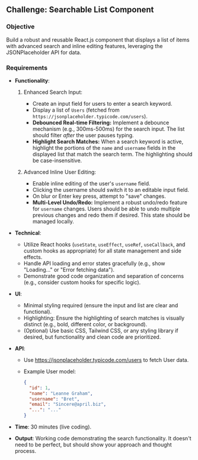 ## Challenge: Searchable List Component

### Objective

Build a robust and reusable React.js component that displays a list of items with advanced search and inline editing features, leveraging the JSONPlaceholder API for data.

### Requirements

- **Functionality**:

  1.  Enhanced Search Input:

      - Create an input field for users to enter a search keyword.
      - Display a list of `Users` (fetched from `https://jsonplaceholder.typicode.com/users`).
      - **Debounced Real-time Filtering:** Implement a debounce mechanism (e.g., 300ms-500ms) for the search input. The list should filter _after_ the user pauses typing.

      * **Highlight Search Matches:** When a search keyword is active, highlight the portions of the `name` and `username` fields in the displayed list that match the search term. The highlighting should be case-insensitive.

  2.  Advanced Inline User Editing:
      - Enable inline editing of the user's `username` field.
      - Clicking the username should switch it to an editable input field.
      - On blur or Enter key press, attempt to "save" changes.
      - **Multi-Level Undo/Redo:** Implement a robust undo/redo feature for `username` changes. Users should be able to undo multiple previous changes and redo them if desired. This state should be managed locally.

- **Technical**:
  - Utilize React hooks (`useState`, `useEffect`, `useRef`, `useCallback`, and custom hooks as appropriate) for all state management and side effects.
  - Handle API loading and error states gracefully (e.g., show "Loading..." or "Error fetching data").
  - Demonstrate good code organization and separation of concerns (e.g., consider custom hooks for specific logic).
- **UI**:
  - Minimal styling required (ensure the input and list are clear and functional).
  - Highlighting: Ensure the highlighting of search matches is visually distinct (e.g., bold, different color, or background).
  - (Optional) Use basic CSS, Tailwind CSS, or any styling library if desired, but functionality and clean code are prioritized.
- **API**:

  - Use https://jsonplaceholder.typicode.com/users to fetch User data.
  - Example User model:

    ```json
    {
      "id": 1,
      "name": "Leanne Graham",
      "username": "Bret",
      "email": "Sincere@april.biz",
      "...": "..."
    }
    ```

- **Time**: 30 minutes (live coding).
- **Output**: Working code demonstrating the search functionality. It doesn't need to be perfect, but should show your approach and thought process.
